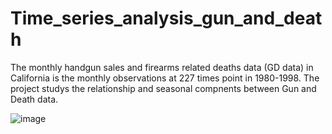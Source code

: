 # Time_series_analysis_gun_and_death

The monthly handgun sales and firearms related deaths data (GD data) in California is the monthly observations at 227 times point in 1980-1998. The project studys the relationship and seasonal compnents between Gun and Death data.

![image](../image/)
